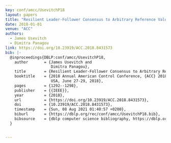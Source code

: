 ```yaml
---
key: conf/amcc/UsevitchP18
layout: papers
title: "Resilient Leader-Follower Consensus to Arbitrary Reference Values."
date: 2018-01-01
venue: "ACC"
authors:
  - James Usevitch
  - Dimitra Panagou
link: https://doi.org/10.23919/ACC.2018.8431573
bib: |-
  @inproceedings{DBLP:conf/amcc/UsevitchP18,
    author       = {James Usevitch and
                    Dimitra Panagou},
    title        = {Resilient Leader-Follower Consensus to Arbitrary Reference Values},
    booktitle    = {2018 Annual American Control Conference, {ACC} 2018, Milwaukee, WI,
                    USA, June 27-29, 2018},
    pages        = {1292--1298},
    publisher    = {{IEEE}},
    year         = {2018},
    url          = {https://doi.org/10.23919/ACC.2018.8431573},
    doi          = {10.23919/ACC.2018.8431573},
    timestamp    = {Sun, 08 Aug 2021 01:40:57 +0200},
    biburl       = {https://dblp.org/rec/conf/amcc/UsevitchP18.bib},
    bibsource    = {dblp computer science bibliography, https://dblp.org}
  }


---
```

